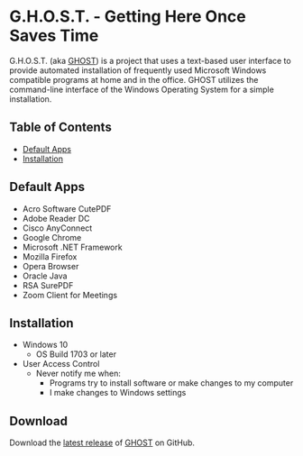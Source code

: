 # G.H.O.S.T. - Getting Here Once Saves Time
G.H.O.S.T. (aka [GHOST](https://github.com/nyhtml/GHOST)) is a project that uses a text-based user interface to provide automated installation of frequently used Microsoft Windows compatible programs at home and in the office. GHOST utilizes the command-line interface of the Windows Operating System for a simple installation.

## Table of Contents
* [Default Apps](#default-apps)
* [Installation](#installation)

## Default Apps
* Acro Software CutePDF
* Adobe Reader DC
* Cisco AnyConnect
* Google Chrome
* Microsoft .NET Framework
* Mozilla Firefox
* Opera Browser
* Oracle Java
* RSA SurePDF
* Zoom Client for Meetings

## Installation
* Windows 10
  * OS Build 1703 or later
* User Access Control 
  * Never notify me when:
    * Programs try to install software or make changes to my computer
    * I make changes to Windows settings

## Download
Download the [latest release](https://github.com/nyhtml/GHOST/releases/latest/download/GHOST.zip) of [GHOST](https://github.com/nyhtml/GHOST) on GitHub.
